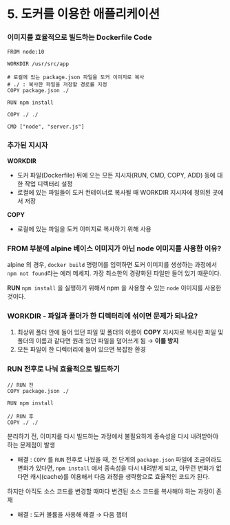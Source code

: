 # 5. 도커를 이용한 애플리케이션

### 이미지를 효율적으로 빌드하는 Dockerfile Code

```docker
FROM node:10

WORKDIR /usr/src/app

# 로컬에 있는 package.json 파일을 도커 이미지로 복사
# ./ : 복사한 파일을 저장할 경로를 지정
COPY package.json ./

RUN npm install

COPY ./ ./

CMD ["node", "server.js"]
```

### 추가된 지시자

**WORKDIR**

- 도커 파일(Dockerfile) 뒤에 오는 모든 지시자(RUN, CMD, COPY, ADD) 등에 대한 작업 디렉터리 설정
- 로컬에 있는 파일들이 도커 컨테이너로 복사될 때 WORKDIR 지시자에 정의된 곳에서 저장

**COPY**

- 로컬에 있는 파일을 도커 이미지로 복사하기 위해 사용

### FROM 부분에 alpine 베이스 이미지가 아닌 node 이미지를 사용한 이유?

alpine 의 경우, `docker build` 명령어를 입력하면 도커 이미지를 생성하는 과정에서 `npm not found`라는 에러 메세지. 가장 최소한의 경량화된 파일만 들어 있기 때문이다.

**RUN** `npm install` 을 실행하기 위해서 npm 을 사용할 수 있는 `node` 이미지를 사용한 것이다.

### WORKDIR - 파일과 폴더가 한 디렉터리에 섞이면 문제가 되나요?

1. 최상위 폴더 안에 들어 있던 파일 및 폴더의 이름이 **COPY** 지시자로 복사한 파일 및 폴더의 이름과 같다면 원래 있던 파일을 덮어쓰게 됨 → **이를 방지**
2. 모든 파일이 한 디렉터리에 들어 있으면 복잡한 환경

### RUN 전후로 나눠 효율적으로 빌드하기

```docker
// RUN 전
COPY package.json ./

RUN npm install

// RUN 후
COPY ./ ./
```

분리하기 전, 이미지를 다시 빌드하는 과정에서 불필요하게 종속성을 다시 내려받아야 하는 문제점이 발생

- 해결 : `COPY` 를 `RUN` 전후로 나눴을 때, 전 단계의 `package.json` 파일에 조금이라도 변화가 있다면, `npm install` 에서 종속성을 다시 내려받게 되고, 아무런 변화가 없다면 캐시(cache)를 이용해서 다음 과정을 생략함으로 효율적인 코드가 된다.

하지만 아직도 소스 코드를 변경할 때마다 변견된 소스 코드를 복사해야 하는 과정이 존재

- 해결 : 도커 볼륨을 사용해 해결 → 다음 챕터
